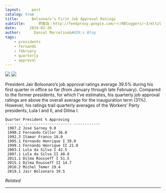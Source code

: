 ```yaml
---
layout:     post
catalog: true
title:      Bolsonaro’s First Job Approval Ratings
subtitle:      转载自：http://feedproxy.google.com/~r/RBloggers/~3/mltzl-_1S3c/
date:      2019-02-26
author:      Daniel Marcelino&#039;s Blog
tags:
    - presidents
    - fernando
    - february
    - quarterly
    - approval
---
```






![](https://i2.wp.com/danielmarcelino.github.io/img/2019-02-26-presidential-job-approval-ratings/approval-ratings.png?w=456)
![](https://i2.wp.com/danielmarcelino.github.io/img/2019-02-26-presidential-job-approval-ratings/approval-ratings.png?w=456)


President Jair Bolsonaro’s job approval ratings average 39.5% during his first quarter in office so far (from January through late February). Compared to the former presidents, for which I’ve estimates, his quarterly job approval ratings are above the overall average for the inauguration term (31%). However, his ratings trail quarterly averages of the Workers’ Party presidents, Lula I and II, and Dilma I.

```
Quarter President % Approving
-------- --------------------- ------------
 1987.2 José Sarney 9.0
 1990.2 Fernando Collor 36.0
 1992.3 Itamar Franco 18.0
 1995.1 Fernando Henrique I 39.0
 1999.1 Fernando Henrique II 21.0
 2003.1 Lula da Silva I 42.5
 2007.1 Lula da Silva II 48.0
 2011.1 Dilma Rousseff I 51.5
 2015.1 Dilma Rousseff II 14.7
 2016.2 Michel Temer 19.4
 2019.1 Jair Bolsonaro 39.5
```


*Related*








---
